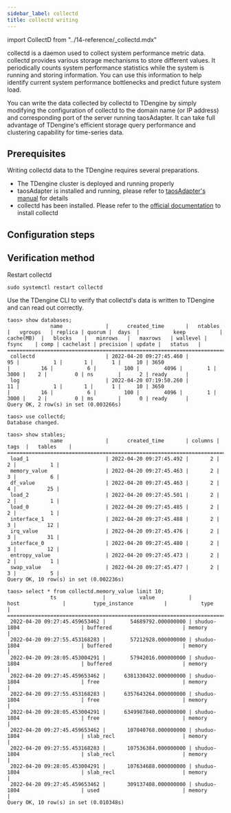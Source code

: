 ```yaml
---
sidebar_label: collectd
title: collectd writing
---
```


import CollectD from "../14-reference/_collectd.mdx"


collectd is a daemon used to collect system performance metric data. collectd provides various storage mechanisms to store different values. It periodically counts system performance statistics while the system is running and storing information. You can use this information to help identify current system performance bottlenecks and predict future system load.

You can write the data collected by collectd to TDengine by simply modifying the configuration of collectd to the domain name (or IP address) and corresponding port of the server running taosAdapter. It can take full advantage of TDengine's efficient storage query performance and clustering capability for time-series data.

## Prerequisites

Writing collectd data to the TDengine requires several preparations.
- The TDengine cluster is deployed and running properly
- taosAdapter is installed and running, please refer to [taosAdapter's manual](../../reference/taosadapter) for details
- collectd has been installed. Please refer to the [official documentation](https://collectd.org/download.shtml) to install collectd

## Configuration steps
<CollectD />

## Verification method

Restart collectd 

```
sudo systemctl restart collectd
```

Use the TDengine CLI to verify that collectd's data is written to TDengine and can read out correctly.

```
taos> show databases;
              name              |      created_time       |   ntables   |   vgroups   | replica | quorum |  days  |           keep           |  cache(MB)  |   blocks    |   minrows   |   maxrows   | wallevel |    fsync    | comp | cachelast | precision | update |   status   |
====================================================================================================================================================================================================================================================================================
 collectd                       | 2022-04-20 09:27:45.460 |          95 |           1 |       1 |      1 |     10 | 3650                     |          16 |           6 |         100 |        4096 |        1 |        3000 |    2 |         0 | ns        |      2 | ready      |
 log                            | 2022-04-20 07:19:50.260 |          11 |           1 |       1 |      1 |     10 | 3650                     |          16 |           6 |         100 |        4096 |        1 |        3000 |    2 |         0 | ms        |      0 | ready      |
Query OK, 2 row(s) in set (0.003266s)

taos> use collectd;
Database changed.

taos> show stables;
              name              |      created_time       | columns |  tags  |   tables    |
============================================================================================
 load_1                         | 2022-04-20 09:27:45.492 |       2 |      2 |           1 |
 memory_value                   | 2022-04-20 09:27:45.463 |       2 |      3 |           6 |
 df_value                       | 2022-04-20 09:27:45.463 |       2 |      4 |          25 |
 load_2                         | 2022-04-20 09:27:45.501 |       2 |      2 |           1 |
 load_0                         | 2022-04-20 09:27:45.485 |       2 |      2 |           1 |
 interface_1                    | 2022-04-20 09:27:45.488 |       2 |      3 |          12 |
 irq_value                      | 2022-04-20 09:27:45.476 |       2 |      3 |          31 |
 interface_0                    | 2022-04-20 09:27:45.480 |       2 |      3 |          12 |
 entropy_value                  | 2022-04-20 09:27:45.473 |       2 |      2 |           1 |
 swap_value                     | 2022-04-20 09:27:45.477 |       2 |      3 |           5 |
Query OK, 10 row(s) in set (0.002236s)

taos> select * from collectd.memory_value limit 10;
              ts               |           value           |              host              |         type_instance          |           type           |
=========================================================================================================================================================
 2022-04-20 09:27:45.459653462 |        54689792.000000000 | shuduo-1804                    | buffered                       | memory                   |
 2022-04-20 09:27:55.453168283 |        57212928.000000000 | shuduo-1804                    | buffered                       | memory                   |
 2022-04-20 09:28:05.453004291 |        57942016.000000000 | shuduo-1804                    | buffered                       | memory                   |
 2022-04-20 09:27:45.459653462 |      6381330432.000000000 | shuduo-1804                    | free                           | memory                   |
 2022-04-20 09:27:55.453168283 |      6357643264.000000000 | shuduo-1804                    | free                           | memory                   |
 2022-04-20 09:28:05.453004291 |      6349987840.000000000 | shuduo-1804                    | free                           | memory                   |
 2022-04-20 09:27:45.459653462 |       107040768.000000000 | shuduo-1804                    | slab_recl                      | memory                   |
 2022-04-20 09:27:55.453168283 |       107536384.000000000 | shuduo-1804                    | slab_recl                      | memory                   |
 2022-04-20 09:28:05.453004291 |       107634688.000000000 | shuduo-1804                    | slab_recl                      | memory                   |
 2022-04-20 09:27:45.459653462 |       309137408.000000000 | shuduo-1804                    | used                           | memory                   |
Query OK, 10 row(s) in set (0.010348s)
```

